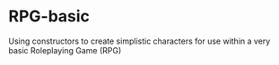# RPG-basic
Using constructors to create simplistic characters for use within a very basic Roleplaying Game (RPG)

